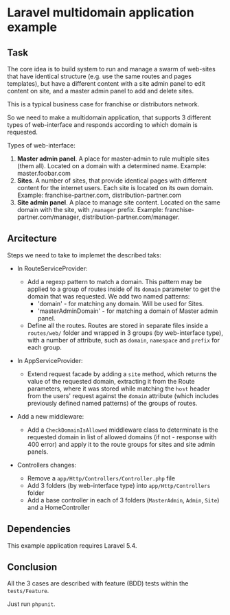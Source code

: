 # Laravel multidomain application example

## Task

The core idea is to build system to run and manage a swarm of web-sites that have
identical structure (e.g. use the same routes and pages templates), but have a
different content with a site admin panel to edit content on site, and a master
admin panel to add and delete sites.

This is a typical business case for franchise or distributors network.

So we need to make a multidomain application, that supports 3 different types of
web-interface and responds according to which domain is requested.

Types of web-interface:

1. **Master admin panel**. A place for master-admin to rule multiple sites (them all).
Located on a domain with a determined name. Example: master.foobar.com
2. **Sites**. A number of sites, that provide identical pages with different
content for the internet users. Each site is located on its own domain. 
Example: franchise-partner.com, distribution-partner.com
3. **Site admin panel**. A place to manage site content. Located on the same domain
with the site, with `/manager` prefix. Example: franchise-partner.com/manager,
distribution-partner.com/manager.

## Arcitecture

Steps we need to take to implemet the described taks:

- In RouteServiceProvider:
    - Add a regexp pattern to match a domain. This pattern may be applied to a
group of routes inside of its `domain` parameter to get the domain that was
requested. We add two named patterns:
        - 'domain' - for matching any domain. Will be used for Sites.
        - 'masterAdminDomain' - for matching a domain of Master admin panel.
    - Define all the routes. Routes are stored in separate files inside a
`routes/web/` folder and wrapped in 3 groups (by web-interface type), with
a number of attribute, such as `domain`, `namespace` and `prefix` for each
group.

- In AppServiceProvider:
    - Extend request facade by adding a `site` method, which returns the value
of the requested domain, extracting it from the Route parameters, where it was
stored while matching the `host` header from the users' request against the
`domain` attribute (which includes previously defined named patterns) of the
groups of routes.

- Add a new middleware:
    - Add a `CheckDomainIsAllowed` middleware class to determinate is the
requested domain in list of allowed domains (if not - response with 400 error)
and apply it to the route groups for sites and site admin panels.

- Controllers changes:
    - Remove a `app/Http/Controllers/Controller.php` file
    - Add 3 folders (by web-interface type) into `app/Http/Controllers` folder
    - Add a base controller in each of 3 folders (`MasterAdmin`, `Admin`, `Site`)
and a HomeController

## Dependencies

This example application requires Laravel 5.4.

## Conclusion

All the 3 cases are described with feature (BDD) tests within the `tests/Feature`.

Just run `phpunit`.
